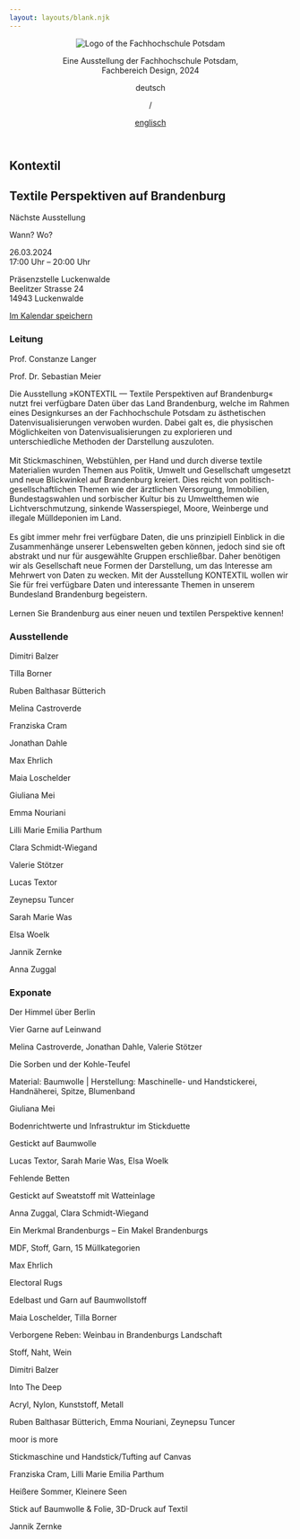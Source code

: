 ```yaml
---
layout: layouts/blank.njk
---
```

<!DOCTYPE html>
<html lang="de">
<head>
    <meta charset="UTF-8">
    <meta name="viewport" content="width=device-width, initial-scale=1.0">
    <title>KONTEXTIL – Textile perspektiven auf Brandenburg</title>
    <meta description="Die Ausstellung »KONTEXTIL — Textile Perspektiven auf Brandenburg« nutzt frei verfügbare Daten über das Land Brandenburg, welche im Rahmen eines Designkurses an der Fachhochschule Potsdam zu ästhetischen Datenvisualisierungen verwoben wurden. Dabei galt es, die physischen Möglichkeiten von Datenvisualisierungen zu explorieren und unterschiedliche Methoden der Darstellung auszuloten.">
    <link rel="stylesheet" href="/special/kontextil/de/styles.css">
    <script src="/special/kontextil/de/functions.js" defer></script>
</head>
<body>
    <header>
        <div>
            <img src="/special/kontextil/de/public/fhp-logo.png" alt="Logo of the Fachhochschule Potsdam" />
            <p>
                Eine Ausstellung der Fachhochschule Potsdam,<br/>
                Fachbereich Design, 2024
            </p>
        </div>
        <div>
            <p class="active">deutsch</p>
            <p>/</p>
            <a href="/en/kontextil">englisch</a>
        </div>
    </header>
    <section id="hero" class="container">
        <div class="background">
        </div>
        <h1 class="title">Kontextil</h1>
        <h2 class="subtitle">
            <span>Textile Perspektiven</span>
            <span>auf Brandenburg</span>
        </h2>
        <div class="card">
            <p>Nächste Ausstellung</p>
            <p class="title">Wann? Wo?</p>
            <p>26.03.2024<br/>
            17:00 Uhr – 20:00 Uhr</p>
            <p>
                Präsenzstelle Luckenwalde<br/>
                Beelitzer Strasse 24<br/>
                14943 Luckenwalde<br/>
            </p>
            <a href="/special/kontextil/de/public/kontextil-de.ics" download="kontextil-de.ics">Im Kalendar speichern</a>
        </div>
    </section>
    <section id="description" class="container">
        <div id="lead" class="text" >
            <h3>Leitung</h3>
            <p>Prof. Constanze Langer</p>
            <p>Prof. Dr. Sebastian Meier</p>
        </div>
        <p class="text">
            Die Ausstellung »KONTEXTIL — Textile Perspektiven auf Brandenburg« nutzt frei verfügbare Daten über das Land Brandenburg, welche im Rahmen eines Designkurses an der Fachhochschule Potsdam zu ästhetischen Datenvisualisierungen verwoben wurden. Dabei galt es, die physischen Möglichkeiten von Datenvisualisierungen zu explorieren und unterschiedliche Methoden der Darstellung auszuloten. 
            <br/><br/>
            Mit Stickmaschinen, Webstühlen, per Hand und durch diverse textile Materialien wurden Themen aus Politik, Umwelt und Gesellschaft umgesetzt und neue Blickwinkel auf Brandenburg kreiert. Dies reicht von politisch-gesellschaftlichen Themen wie der ärztlichen Versorgung, Immobilien, Bundestagswahlen und sorbischer Kultur bis zu Umweltthemen wie Lichtverschmutzung, sinkende Wasserspiegel, Moore, Weinberge und illegale Mülldeponien im Land.
            <br/><br/>
            Es gibt immer mehr frei verfügbare Daten, die uns prinzipiell Einblick in die Zusammenhänge unserer Lebenswelten geben können, jedoch sind sie oft abstrakt und nur für ausgewählte Gruppen erschließbar. Daher benötigen wir als Gesellschaft neue Formen der Darstellung, um das Interesse am Mehrwert von Daten zu wecken. Mit der Ausstellung KONTEXTIL wollen wir Sie für frei verfügbare Daten und interessante Themen in unserem Bundesland Brandenburg begeistern. 
            <br/><br/>
            Lernen Sie Brandenburg aus einer neuen und textilen Perspektive kennen!
        </p>
    </section>
    <section id="exhibition" class="container">
        <div id="contributers" class="hide-m text" class="">
            <h3>Ausstellende</h3>
            <p class="hoverable" data-exhibit="6">Dimitri Balzer</p>
            <p class="hoverable" data-exhibit="5">Tilla Borner</p>
            <p class="hoverable" data-exhibit="7">Ruben Balthasar Bütterich</p>
            <p class="hoverable" data-exhibit="0">Melina Castroverde</p>
            <p class="hoverable" data-exhibit="8">Franziska Cram</p>
            <p class="hoverable" data-exhibit="0">Jonathan Dahle</p>
            <p class="hoverable" data-exhibit="4">Max Ehrlich</p>
            <p class="hoverable" data-exhibit="5">Maia Loschelder</p>
            <p class="hoverable" data-exhibit="1">Giuliana Mei</p>
            <p class="hoverable" data-exhibit="7">Emma Nouriani</p>
            <p class="hoverable" data-exhibit="8">Lilli Marie Emilia Parthum</p>
            <p class="hoverable" data-exhibit="3">Clara Schmidt-Wiegand</p>
            <p class="hoverable" data-exhibit="0">Valerie Stötzer</p>
            <p class="hoverable" data-exhibit="2">Lucas Textor</p>
            <p class="hoverable" data-exhibit="7">Zeynepsu Tuncer</p>
            <p class="hoverable" data-exhibit="2">Sarah Marie Was</p>
            <p class="hoverable" data-exhibit="2">Elsa Woelk</p>
            <p class="hoverable" data-exhibit="9">Jannik Zernke</p>
            <p class="hoverable" data-exhibit="3">Anna Zuggal</p>
        </div>
        <div class="exhibits">
            <h3>Exponate</h3>
            <div class="exhibit-list">
                <div class="exhibit hoverable" data-exhibit="0">
                    <p>Der Himmel über Berlin</p>
                    <p>Vier Garne auf Leinwand</p>
                    <p>Melina Castroverde, Jonathan Dahle, Valerie Stötzer</p>
                </div>
                <div class="exhibit hoverable" data-exhibit="1">
                    <p>Die Sorben und der Kohle-Teufel</p>
                    <p>Material: Baumwolle | Herstellung: Maschinelle- und Handstickerei, Handnäherei, Spitze, Blumenband</p>
                    <p>Giuliana Mei</p>
                </div>
                <div class="exhibit hoverable" data-exhibit="2">
                    <p>Bodenrichtwerte und Infrastruktur im Stickduette</p>
                    <p>Gestickt auf Baumwolle</p>
                    <p>Lucas Textor, Sarah Marie Was, Elsa Woelk</p>
                </div>
                <div class="exhibit hoverable" data-exhibit="3">
                    <p>Fehlende Betten</p>
                    <p>Gestickt auf Sweatstoff mit Watteinlage</p>
                    <p>Anna Zuggal, Clara Schmidt-Wiegand</p>
                </div>
                <div class="exhibit hoverable" data-exhibit="4">
                    <p>Ein Merkmal Brandenburgs – Ein Makel Brandenburgs</p>
                    <p>MDF, Stoff, Garn, 15 Müllkategorien</p>
                    <p>Max Ehrlich</p>
                </div>
                <div class="exhibit hoverable" data-exhibit="5">
                    <p>Electoral Rugs</p>
                    <p>Edelbast und Garn auf Baumwollstoff</p>
                    <p>Maia Loschelder, Tilla Borner</p>
                </div>
                <div class="exhibit hoverable" data-exhibit="6">
                    <p>Verborgene Reben: Weinbau in Brandenburgs Landschaft</p>
                    <p>Stoff, Naht, Wein</p>
                    <p>Dimitri Balzer</p>
                </div>
                <div class="exhibit hoverable" data-exhibit="7">
                    <p>Into The Deep</p>
                    <p>Acryl, Nylon, Kunststoff, Metall</p>
                    <p>Ruben Balthasar Bütterich, Emma Nouriani, Zeynepsu Tuncer</p>
                </div>
                <div class="exhibit hoverable" data-exhibit="8">
                    <p>moor is more</p>
                    <p>Stickmaschine und Handstick/Tufting auf Canvas</p>
                    <p>Franziska Cram, Lilli Marie Emilia Parthum</p>
                </div>
                <div class="exhibit hoverable" data-exhibit="9">
                    <p>Heißere Sommer, Kleinere Seen</p>
                    <p>Stick auf Baumwolle & Folie, 3D-Druck auf Textil</p>
                    <p>Jannik Zernke</p>
                </div>
            </div>
        </div>
    </section>
</body>
</html>